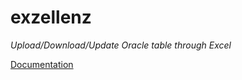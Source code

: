 # exzellenz
_Upload/Download/Update Oracle table through Excel_

[Documentation](https://github.com/symbolthree/exzellenz/blob/master/doc/INDEX.md)
